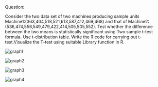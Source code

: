 Question:

Consider the two data set of two machines producing sample units Machine1:(363,404,518,521,613,587,412,469,468) 
and that of Machine2:(536,474,556,549,479,422,414,505,505,552).
Test whether the difference between the two means is statistically significant using Two sample t-test formula. 
Use t-distribution table. Write the R code for carrying out t-test.Visualize the T-test using suitable Library function in R.

![graph1](https://user-images.githubusercontent.com/53899365/99515949-a475cb00-29b3-11eb-9b87-483416fcd0f6.png)

![graph2](https://user-images.githubusercontent.com/53899365/99515953-a63f8e80-29b3-11eb-8fff-d049f022c735.png)

![graph3](https://user-images.githubusercontent.com/53899365/99515957-a770bb80-29b3-11eb-9ed9-e958dcc3ef89.png)

![graph4](https://user-images.githubusercontent.com/53899365/99515967-a93a7f00-29b3-11eb-83a5-7707eeef44ed.png)

